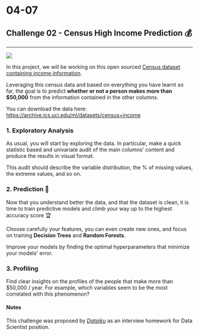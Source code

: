 # 04-07

## Challenge 02 - Census High Income Prediction 💰

---

![](https://www.s4m.io/wp-content/uploads/2015/10/27434641-Background-with-money-american-hundred-dollar-bills-studio-photography-of-USD-Stock-Photo.jpg)

In this project, we will be working on this open sourced [Census dataset containing income information](https://archive.ics.uci.edu/ml/datasets/census+income).

Leveraging this census data and based on everything you have learnt so far, the goal is to predict **whether or not a person makes more than $50,000** from the information contained in the other columns.

You can download the data here: https://archive.ics.uci.edu/ml/datasets/census+income

### 1. Exploratory Analysis

As usual, you will start by exploring the data. In particular, make a quick statistic based and univariate audit of the main columns’ content and produce the results in visual format.

This audit should describe the variable distribution, the % of missing values, the extreme values, and so on.

### 2. Prediction 🔮

Now that you understand better the data, and that the dataset is clean, it is time to train predictive models and climb your way up to the highest accuracy score 🏆

Choose carefully your features, you can even create new ones, and focus on training **Decision Trees** and **Random Forests**.

Improve your models by finding the optimal hyperparameters that minimize your models' error.

### 3. Profiling

Find clear insights on the profiles of the people that make more than $50,000 / year. For example, which variables seem to be the most correlated with this phenomenon?

#### Notes

This challenge was proposed by *[Dataiku](dataiku.com)* as an interview homework for Data Scientist position.
